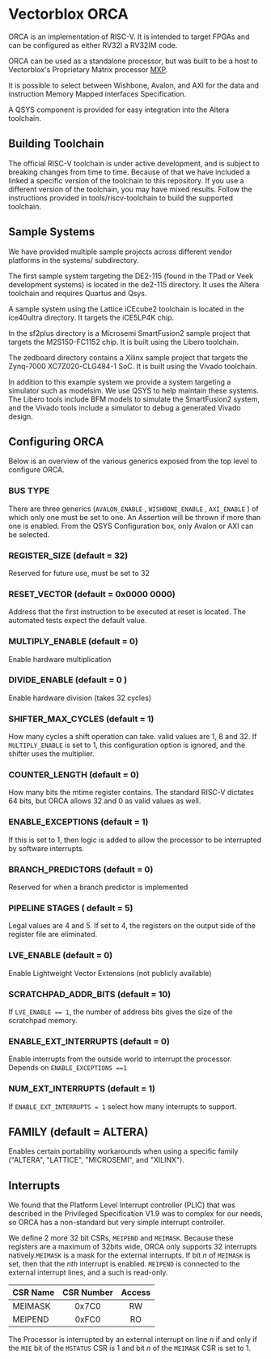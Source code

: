 Vectorblox ORCA
================

ORCA is an implementation of RISC-V. It is intended to target FPGAs and can be configured as either RV32I a RV32IM code.

ORCA can be used as a standalone processor, but was built to be a host to Vectorblox's Proprietary Matrix processor
[MXP](https://github.com/VectorBlox/mxp).

It is possible to select between Wishbone, Avalon, and AXI for the data and instruction Memory Mapped interfaces Specification.

A QSYS component is provided for easy integration into the Altera toolchain.


Building Toolchain
-----------------

The official RISC-V toolchain is under active development, and is subject to breaking changes from time to time. Because of that we
have included a linked a specific version of the toolchain to this repository. If you use a different version of the toolchain, you
may have mixed results. Follow the instructions provided in tools/riscv-toolchain to build the supported toolchain.


Sample Systems
--------------

We have provided multiple sample projects across different vendor platforms in the systems/ subdirectory.

The first sample system targeting the DE2-115 (found in the TPad or Veek development systems) is located in the de2-115
directory. It uses the Altera toolchain and requires Quartus and Qsys. 

A sample system using the Lattice iCEcube2 toolchain is located in the ice40ultra directory. It targets the iCE5LP4K chip.

In the sf2plus directory is a Microsemi SmartFusion2 sample project that targets the M2S150-FC1152 chip. It is built using the
Libero toolchain.

The zedboard directory contains a Xilinx sample project that targets the Zynq-7000 XC7Z020-CLG484-1 SoC. It is built using the 
Vivado toolchain. 

In addition to this example system we provide a system targeting a simulator such as modelsim. We use QSYS to help maintain
these systems. The Libero tools include BFM models to simulate the SmartFusion2 system, and the Vivado tools include a simulator
to debug a generated Vivado design.


Configuring ORCA
----------------

Below is an overview of the various generics exposed from the top level to configure ORCA.

### BUS TYPE

There are three generics (`AVALON_ENABLE` ,  `WISHBONE_ENABLE` , `AXI_ENABLE` ) of which only one must
be set to one. An Assertion will be thrown if more than one is enabled. From the QSYS Configuration
box, only Avalon or AXI can be selected.

### REGISTER_SIZE (default = 32)

Reserved for future use, must be set to 32

### RESET_VECTOR (default = 0x0000 0000)

Address that the first instruction to be executed at reset is located. The automated tests expect the default value.

### MULTIPLY_ENABLE (default = 0)

Enable hardware multiplication

### DIVIDE_ENABLE (default = 0 )

Enable hardware division (takes 32 cycles)

### SHIFTER_MAX_CYCLES (default = 1)

How many cycles a shift operation can take. valid values are 1, 8 and 32. If `MULTIPLY_ENABLE` is set to 1, this
configuration option is ignored, and the shifter uses the multiplier.

### COUNTER_LENGTH (default = 0)

How many bits the mtime register contains. The standard RISC-V dictates 64 bits, but ORCA allows 32 and 0 as valid
values as well.

### ENABLE_EXCEPTIONS (default = 1)

If this is set to 1, then logic is added to allow the processor to be interrupted by software interrupts.

### BRANCH_PREDICTORS (default = 0)

Reserved for when a branch predictor is implemented

### PIPELINE STAGES ( default = 5)

Legal values are 4 and 5. If set to 4, the registers on the output side of the register file are eliminated.

### LVE_ENABLE (default = 0)

Enable Lightweight Vector Extensions (not publicly available)

### SCRATCHPAD_ADDR_BITS (default = 10)

If `LVE_ENABLE == 1`, the number of address bits gives the size of the scratchpad memory.

### ENABLE_EXT_INTERRUPTS (default = 0)

Enable interrupts from the outside world to interrupt the processor. Depends on `ENABLE_EXCEPTIONS ==1`

### NUM_EXT_INTERRUPTS (default = 1)

If `ENABLE_EXT_INTERRUPTS = 1` select how many interrupts to support.

## FAMILY (default = ALTERA)

Enables certain portability workarounds when using a specific family ("ALTERA", "LATTICE", "MICROSEMI", and "XILINX").


Interrupts
----------------------

We found that the Platform Level Interrupt controller (PLIC) that was described in the Privileged Specification V1.9
was to complex for our needs, so ORCA has a non-standard but very simple interrupt controller.

We define 2 more 32 bit CSRs, `MEIPEND` and `MEIMASK`. Because these registers are a maximum of 32bits wide, ORCA only
supports 32 interrupts natively.`MEIMASK` is a mask for the external interrupts. If bit *n* of `MEIMASK` is set, then
that the *nth* interrupt is enabled. `MEIPEND` is connected to the external interrupt lines, and a such is read-only.

|**CSR Name** | **CSR Number** | **Access**|
|:------------|:--------------:|:---------:|
|MEIMASK      | 0x7C0          | RW |
|MEIPEND      | 0xFC0          | RO |

The Processor is interrupted by an external interrupt on line *n* if and only if the `MIE` bit of the `MSTATUS` CSR is 1 and
bit *n* of the `MEIMASK` CSR is set to 1.
